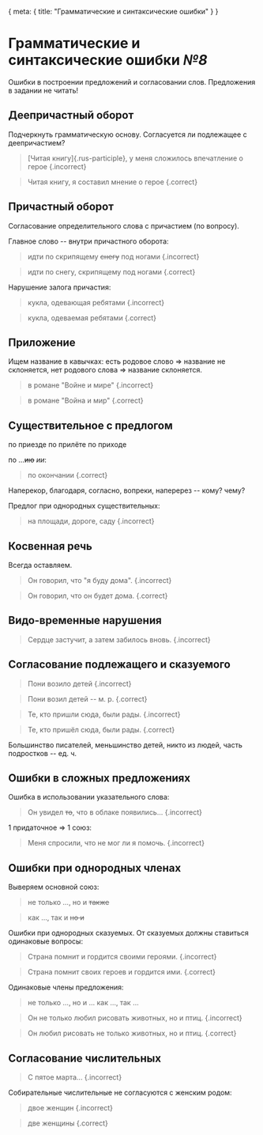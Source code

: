 <route> { meta: { title: "Грамматические и синтаксические ошибки" } } </route>

<style>
.correct:before {
  content: '✔︎';
}

.incorrect:before {
  content: '✖';
}

.correct:before, .incorrect:before {
  color: var(--accent-color);
  float: left;
  position: relative;
  right: 1.3rem;
  width: 0;
  font-family: 'Segoe UI Symbol', 'Apple Color Emoji', sans-serif; /* prevent from rendering as emojis */
}
</style>

# Грамматические и синтаксические ошибки _№8_

Ошибки в построении предложений и согласовании слов. Предложения в задании не читать!

## Деепричастный оборот

Подчеркнуть грамматическую основу. Согласуется ли подлежащее с деепричастием?

> [Читая книгу]{.rus-participle}, у меня сложилось <span class="rus-subject">впечатление</span> о герое {.incorrect}

> Читая книгу, я составил мнение о герое {.correct}


## Причастный оборот

Согласование определительного слова с причастием (по вопросу).

Главное слово -- внутри причастного оборота:

> идти по <span class="rus-participle">скрипящему <del>снегу</del> под ногами</span> {.incorrect}

> идти по снегу, скрипящему под ногами {.correct}

Нарушение залога причастия:

> кукла, одевающая ребятами {.incorrect}

> кукла, одеваемая ребятами {.correct}

## Приложение

Ищем название в кавычках:
есть родовое слово &Rightarrow; название не склоняется,
нет родового слова &Rightarrow; название склоняется.

> в романе "Войне и мире" {.incorrect}

> в романе "Война и мир" {.correct}

## Существительное с предлогом

по приезде
по прилёте
по приходе

по ...<del>ию</del> <i>ии</i>:
> по окончании {.correct}

Наперекор,
благодаря,
согласно,
вопреки,
наперерез --
кому? чему?

Предлог при однородных существительных:
> на площади, дороге, саду {.incorrect}

## Косвенная речь

Всегда оставляем.

> Он говорил, что "я буду дома". {.incorrect}

> Он говорил, что он будет дома. {.correct}

## Видо-временные нарушения

> Сердце застучит, а затем забилось вновь. {.incorrect}

## Согласование подлежащего и сказуемого

> Пони возило детей {.incorrect}

> Пони возил детей -- м. р. {.correct}

> Те, кто пришли сюда, были рады. {.incorrect}

> Те, кто пришёл сюда, были рады. {.correct}

Большинство писателей,
меньшинство детей,
никто из людей,
часть подростков --
ед. ч.

## Ошибки в сложных предложениях

Ошибка в использовании указательного слова:

> Он увидел <s>то</s>, что в облаке появились... {.incorrect}

1 придаточное &Rightarrow; 1 союз:

> Меня спросили, что не мог ли я помочь. {.incorrect}

## Ошибки при однородных членах

Выверяем основной союз:

> не только ..., но и <s>также</s>

> как ..., так и <s>но и</s>

Ошибки при однородных сказуемых. От сказуемых должны ставиться одинаковые вопросы:

> Страна помнит и гордится своими героями. {.incorrect}

> Страна помнит своих героев и гордится ими. {.correct}

Одинаковые члены предложения:

> не только ..., но и ...
  как ..., так ...

> Он не только любил рисовать животных, но и птиц. {.incorrect}

> Он любил рисовать не только животных, но и птиц. {.correct}

## Согласование числительных

> С пятое марта... {.incorrect}

Собирательные числительные не согласуются с женским родом:

> двое женщин {.incorrect}

> две женщины {.correct}